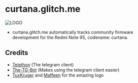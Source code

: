 # curtana.glitch.me
![LOGO](https://curtana.glitch.me/static/logo.png)
* curtana.glitch.me automatically tracks community firmware development for the Redmi Note 9S, codename: curtana. 

## Credits
* [Telethon](https://github.com/LonamiWebs/Telethon) (The telegram client)
* [The-TG-Bot](https://justaprudev.github.io/The-TG-Bot) (Makes using the telegram client easier)
* [TuxKruger](https://github.com/TuxKruger) and [Maffeen](https://github.com/maffeen) for the amazing logo
